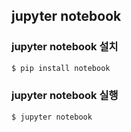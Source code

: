 ## jupyter notebook

### jupyter notebook 설치
```zsh
$ pip install notebook
```

### jupyter notebook 실행
```zsh
$ jupyter notebook
```
